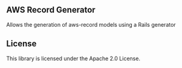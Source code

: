 ## AWS Record Generator

Allows the generation of aws-record models using a Rails generator

## License

This library is licensed under the Apache 2.0 License. 
